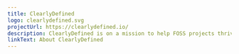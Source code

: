 ```yaml
---
title: ClearlyDefined
logo: clearlydefined.svg
projectUrl: https://clearlydefined.io/
description: ClearlyDefined is on a mission to help FOSS projects thrive by being, well, clearly defined. Lack of clarity around licenses and security vulnerabilities reduces engagement — that means fewer users, fewer contributors and a smaller community.
linkText: About ClearlyDefined
---
```

